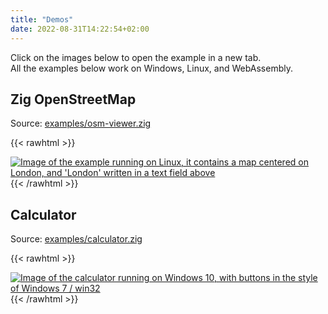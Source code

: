 ```yaml
---
title: "Demos"
date: 2022-08-31T14:22:54+02:00
---
```


Click on the images below to open the example in a new tab.  
All the examples below work on Windows, Linux, and WebAssembly.

## Zig OpenStreetMap
Source: [examples/osm-viewer.zig](https://github.com/capy-ui/capy/blob/master/examples/osm-viewer.zig)  

{{< rawhtml >}}
<div>
	<a href="/zig-osm/" target="_blank"><img alt="Image of the example running on Linux, it contains a map centered on London, and 'London' written in a text field above" src="/img/osm-viewer-gtk.jpg"></a>
</div>
{{< /rawhtml >}}

## Calculator
Source: [examples/calculator.zig](https://github.com/capy-ui/capy/blob/master/examples/calculator.zig)  

{{< rawhtml >}}
<div>
	<a href="/calculator/" target="_blank"><img alt="Image of the calculator running on Windows 10, with buttons in the style of Windows 7 / win32" src="/img/calculator-win32.png"></a>
</div>
{{< /rawhtml >}}
